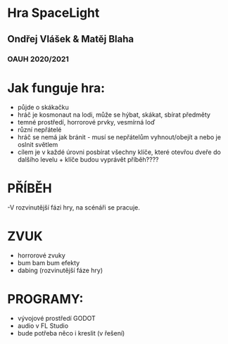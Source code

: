 # Hra SpaceLight
## Ondřej Vlášek & Matěj Blaha
### OAUH 2020/2021

Jak funguje hra:
===============

* půjde o skákačku
* hráč je kosmonaut na lodi, může se hýbat, skákat, sbírat předměty
* temné prostředí, horrorové prvky, vesmírná loď
* různí nepřátelé
* hráč se nemá jak bránit - musí se nepřátelům vyhnout/obejít a nebo je oslnit světlem
* cílem je v každé úrovni posbírat všechny klíče, které otevřou dveře do dalšího levelu + klíče budou vyprávět příběh????

PŘÍBĚH 
===============
-V rozvinutější fázi hry, na scénáři se pracuje.

ZVUK
===============
- horrorové zvuky
- bum bam bum efekty
- dabing (rozvinutější fáze hry)

PROGRAMY: 
===============
- vývojové prostředí GODOT 
- audio v FL Studio
- bude potřeba něco i kreslit (v řešení)
